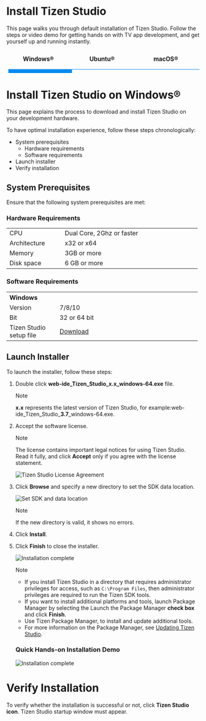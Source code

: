 # Install Tizen Studio

This page walks you through default installation of Tizen Studio. Follow the steps or video demo for getting hands on with TV app development, and get yourself up and running instantly.

<style>


.center {
  display: block;
  margin-left: auto;
  margin-right: auto;
  width: 100%;
}
.tabs {
  display: block;
  display: flex;
  -webkit-flex-wrap: wrap;
  -moz-flex-wrap: wrap;
  flex-wrap: wrap;
  margin: 0;
  overflow: hidden; }
  .tabs [class^="tab"] label,
  .tabs [class*=" tab"] label {
    cursor: pointer;
    display: block;
    font-size: 1.1em;
    font-weight: 300;
    line-height: 1em;
    padding: 1rem 0;
    text-align: center; }
  .tabs [class^="tab"] [type="radio"],
  .tabs [class*=" tab"] [type="radio"] {
    border-bottom: 1px solid #008aee;
    cursor: pointer;
    -webkit-appearance: none;
    -moz-appearance: none;
    appearance: none;
    display: block;
    width: 100%;
    -webkit-transition: all 0.3s ease-in-out;
    -moz-transition: all 0.3s ease-in-out;
    -o-transition: all 0.3s ease-in-out;
    transition: all 0.3s ease-in-out; }
    .tabs [class^="tab"] [type="radio"]:hover, .tabs [class^="tab"] [type="radio"]:focus,
    .tabs [class*=" tab"] [type="radio"]:hover,
    .tabs [class*=" tab"] [type="radio"]:focus {
      border-bottom: 5px solid #008aee; }
    .tabs [class^="tab"] [type="radio"]:checked,
    .tabs [class*=" tab"] [type="radio"]:checked {
      border-bottom: 10px solid #008aee; }
    .tabs [class^="tab"] [type="radio"]:checked + div,
    .tabs [class*=" tab"] [type="radio"]:checked + div {
      display:block }
    .tabs [class^="tab"] [type="radio"] + div,
    .tabs [class*=" tab"] [type="radio"] + div {
      padding: rem 0;
      width: inherit;
      display: none;
      margin-inline-start: 800%;
      -webkit-transition: all 0.3s ease-in-out;
      -moz-transition: all 0.3s ease-in-out;
      -o-transition: all 0.3s ease-in-out;
      transition: all 0.3s ease-in-out; }
  .tabs .tab-2 {
    width: 33% }
    .tabs .tab-2 [type="radio"] + div {
      width: 300%;
      margin-left: 0; }
    .tabs .tab-2 [type="radio"]:checked + div {
      margin-left: 0%; }
    .tabs .tab-2:last-child [type="radio"] + div {
      margin-left: 0%; }
    .tabs .tab-2:last-child [type="radio"]:checked + div {
      margin-left: -200% ; }
.tabs .tab-3 {
    width: 33%; }
    .tabs .tab-3 [type="radio"] + div {
      width: 300%;
      margin-left: 0; }
    .tabs .tab-3 [type="radio"]:checked + div {
      margin-left: 0%; }
    .tabs .tab-3:last-child [type="radio"] + div {
      margin-left: 0%; }
    .tabs .tab-3:last-child [type="radio"]:checked + div {
      margin-left: -200%; }
.tabs .tab-4 {
    width: 33%; }
    .tabs .tab-4 [type="radio"] + div {
      width: 300%;
      margin-left: -100%; }
    .tabs .tab- [type="radio"]:checked + div {
      margin-left: 0%; }
    .tabs .tab-4:last-child [type="radio"] + div {
      margin-left: 0%; }
    .tabs .tab-:last-child [type="radio"]:checked + div {
      margin-left: -200%; }
video {
  width: 100%;
  height: auto;
}
</style>

<div class="tabs">
 
  <div class="tab-2">
    <label for="tab2-1"><b>Windows&reg;</b></label>
    <input id="tab2-1" name="tabs-two" type="radio" checked="checked">
  <div>  
  
# Install Tizen Studio on Windows&reg;

This page explains the process to download and install Tizen Studio on your development hardware.

To have optimal installation experience, follow these steps chronologically:

- System prerequisites
  - Hardware requirements
  - Software requirements
- Launch installer
- Verify installation

## System Prerequisites

Ensure that the following system prerequisites are met:

### Hardware Requirements
<table>
  <tr>
      <td width=150px>CPU</td>
    <td colspan="3" width=50px>Dual Core, 2Ghz or faster</td>
  </tr>
  <tr>
    <td>Architecture</td>
    <td width=520px>x32 or x64 </td>
  </tr>
  <tr>
    <td>Memory</td>
    <td colspan="3">3GB or more </td>
  </tr>
  <tr>
    <td>Disk space</td>
    <td colspan="3">6 GB or more </td>
  </tr>
</table> 

### Software Requirements
<table>
  <tr>
    <th colspan="2" align=left>Windows</th>
  </tr>
  <tr>
    <td width=150px>Version</td>
    <td width=520px>7/8/10</td>
  </tr>
  <tr>
    <td>Bit</td>
    <td>32 or 64 bit</td>
  </tr>
  <tr>
    <td>Tizen Studio setup file</td>
    <td><a href="https://developer.tizen.org/development/tizen-studio/download#">Download</a></td>
  </tr>
</table>

## Launch Installer
 
To launch the installer, follow these steps:

1. Double click **web-ide_Tizen_Studio_x.x_windows-64.exe** file.
	> [!NOTE] 
	>**x.x** represents the latest version of Tizen Studio, for example:web-ide_Tizen_Studio_**3.7**_windows-64.exe.

2. Accept the software license.
   
   > [!NOTE]
   > The license contains important legal notices for using Tizen Studio. Read it fully, and click **Accept** only if you agree with the license statement.

   ![Tizen Studio License Agreement](./media/install_sdk_license.png)

3. Click **Browse** and specify a new directory to set the SDK data location. 

   ![Set SDK and data location](./media/install_sdk_directory.png)
  
   >[!NOTE] 
   >If the new directory is valid, it shows no errors.

4. Click **Install**.
5. Click **Finish** to close the installer.

   ![Installation complete](./media/migration_finish_instal.png)

   >[!NOTE]
   > - If you install Tizen Studio in a directory that requires administrator privileges for access, such as `C:\Program Files`, then administrator privileges are required to run the Tizen SDK tools.
   > - If you want to install additional platforms and tools, launch Package Manager by selecting the Launch the Package Manager **check box** and click **Finish**.
   > - Use Tizen Package Manager, to install and update additional tools. 
   > - For more information on the Package Manager, see [Updating Tizen Studio](./update-sdk.md).

    ### Quick Hands-on Installation Demo
   
   ![Installation complete](./media/installw.gif)

# Verify Installation   

   To verify whether the installation is successful or not, click **Tizen Studio icon**. Tizen Studio startup window must appear.
  </div>
</div>

<div class="tab-4">
  <label for="tab4-4"><b>Ubuntu&reg;</b></label>
    <input id="tab4-4" name="tabs-two" type="radio">
<div>  

# Install Tizen Studio on Ubuntu&reg;

This page guides you with downloading and installing Tizen Studio on your development hardware. 

To have the optimal installation experience, follow these steps chronologically:

- System prerequisites
  - Hardware requirements
  - Software requirements
- Install dependencies
- Launch installer
- Verify installation

<style type="text/css">
a.clickable   { width: 100%; height: 100%; }
a.clickable:hover   { background-color:; color: #FFFFF; }
</style>
### System Prerequisites

Ensure that the following system prerequisites are met:

#### Hardware Requirements
<table>
  <tr>
      <td width=150px>CPU</td>
    <td colspan="3" width=50px>Dual Core, 2Ghz or faster</td>
  </tr>
  <tr>
    <td>Architecture</td>
    <td width=520px>x32 or x64 </td>
  </tr>
  <tr>
    <td>Memory</td>
    <td colspan="3">3GB or more </td>
  </tr>
  <tr>
    <td>Disk Space</td>
    <td colspan="3">6 GB or more </td>
  </tr>
</table> 

#### Software Requirements
<table>
  <tr>
    <th colspan="2" align=left>Ubuntu</th>
  </tr>
  <tr>
    <td width=190x>Version</td>
    <td width=520px>16.04/ 14.04/ 18.04</td>
  </tr>
  <tr>
    <td>Bit</td>
    <td>32 or 64 bit</td>
  </tr>

  <td>Tizen Studio setup file</td>
    <td>
    <a href="https://developer.tizen.org/development/tizen-studio/download#" class="clickable" target="_blank">Download</a></td>
  </tr>
</table>

	
## Install Dependencies

The installer package consists of basic and immediate libraries. However, Tizen Studio application requires additional libraries in order to work flawlessly. 

To install the dependencies, open the terminal and execute the following commands: 

`
sudo apt install expect; sudo apt install gtk2-engines-pixbuf;  sudo apt install libgnome2-0; sudo apt install qemu-user-static;
sudo apt install libwebkitgtk-1.0-0; sudo apt install libwebkitgtk-1.0-0 cpio rpm2cpio; sudo apt install gettext; sudo apt install gksudo; sudo apt install module-init-tools; sudo apt install libudev-dev; sudo apt install libsdl1.2debian; sudo apt install bridge-utils; sudo apt install openvpn;
 `

 ### Install Emulator Dependencies

The Emulator also requires a few additional libraries to work smoothly. To install these dependencies, open the terminal and enter the following command:

  ` sudo apt install acl bridge-utils openvpn libfontconfig1 libglib2.0-0 libjpeg-turbo8 libpixman-1-0 libpng12-0 libsdl1.2debian libsm6 libv4l-0 libx11-xcb1 libxcb-icccm4 libxcb-image0 libxcb-randr0 libxcb-render-util0 libxcb-shape0 libxcb-xfixes0 libxi6`

## Launch Installer 

Navigate to the directory where you have saved the installer file and proceed with the further instructions. 

To launch the installer, follow these steps:

1. Open the terminal and execute the following commands:
	
	- `chmod +x web-ide_Tizen_Studio_x.x_ubuntu-64.bin`
	- `./web-ide_Tizen_Studio_x.x_ubuntu-64.bin` 
	>Note:
	>
	>**x.x** represents the latest version of Tizen Studio, for example: web-ide_Tizen_Studio_**3.7**_ubuntu-64.bin.
2. Accept the software license.
   
   > [!NOTE]
   >The license contains important legal notices for using Tizen Studio. Read it fully, and click **Accept** only if you agree with the license terms.

   ![Tizen Studio License Agreement](./media/install_sdk_license.png)

3. Click **Browse** and specify a new directory to set the SDK location and the SDK data location.

   ![Set SDK and data location](./media/install_sdk_directory.png)
   
   > [!NOTE]
   >If the new directory is valid, it shows no errors.
4. Click **Install**.
5. Click **Finish** to close the installer.

   ![Installation complete](./media/migration_finish_instal.png)

   > [!NOTE]
   >If you want to install additional platforms and tools, launch Package Manager by selecting the Launch Package Manager **check box** and click **Finish**.
   > - Use Tizen Studio Package Manager, to install and update additional tools. 
   > - For more information on the Package Manager, see [Updating Tizen Studio](./update-sdk.md).

### Verify Installation
   
To verify whether the installation is successful or not, click **Tizen Studio icon**. Tizen Studio startup window must appear.

  </div>
</div>

<div class="tab-3">
  <label for="tab3-3"><b>macOS&reg;</b></label>
    <input id="tab3-3" name="tabs-two" type="radio">
      <div>


# Install Tizen Studio on macOS&reg;

This page explains the process to download and install Tizen Studio on your development hardware. 

To have the optimal installation experience, follow these steps chronologically:

- System prerequisites
   - Hardware requirements
   - Software requirements
   - Additional requirements
- Launch installer
- Verify installation

<style type="text/css">
a.clickable   { width: 100%; height: 100%; }
a.clickable:hover   { background-color:; color: #FFFFF; }
</style>

## System Prerequisites

Ensure that the following system prerequisites are met:

### Hardware Requirements
<table>
  <tr>
      <td width=150px>CPU</td>
    <td colspan="3" width=50px>Dual Core, 2Ghz or faster</td>
  </tr>
  <tr>
    <td>Architecture</td>
    <td width=520px>x64 only</td>
  </tr>
  <tr>
    <td>Memory</td>
    <td colspan="3">3GB or more </td>
  </tr>
  <tr>
    <td>Disk Space</td>
    <td colspan="3">6 GB or more </td>
  </tr>
</table> 

### Software Requirements
<table>
  <tr>
    <th colspan="2" align=left>MacOSX</th>
  </tr>
  <tr>
    <td width=190px>Version</td>
    <td width=520px>10.13 (High Sierra)<br>10.12 (Sierra)<br>10.11 (El Captain)</td>
  </tr>
  <tr>
    <td>Bit</td>
    <td>64 bit only</td>
  </tr>

  <tr>
    <td>Tizen Studio setup file</td>
    <td><a href="https://developer.tizen.org/development/tizen-studio/download#" class="clickable" target="_blank">Download </a></td>
  </tr>
</table>


### Additional Requirements

<table>
<thead>
<tr>
<th>Component</th>
<th>Requirement</th>
</tr>
</thead>
<tbody>
<tr>
<td>Prerequisite packages (<code>msgfmt</code>) to build PO files
</td>
<td>On the terminal prompt, type the following commands:
<pre><code>$ brew install gettext
$ brew link gettext -force
$ which msgfmt
/usr/local/bin/msgfmt
</code></pre>
<strong>Note</strong><br>
To install Homebrew, see the<a href="http://brew.sh/">Homebrew documentation</a>.
</td>
</tr>
</tbody>
</table>


## Launch Installer
 
To launch the installer, follow these steps:

1. Double click on the downloaded installer file **web-ide_Tizen_Studio_x.x-64.dmg**.
   
   > [!NOTE]
   >**x.x** represents the latest version of Tizen Studio, for example:web-ide_Tizen_Studio_**3.7**-64.dmg.

2. Accept the software license.
   
   > [!NOTE]
   > The license contains important legal notices for using Tizen Studio. Read it fully, and click **Accept** only if you agree with the license terms.

   ![Tizen Studio License Agreement](./media/install_sdk_license.png)
3. Click **Browse** and specify a new directory to set the SDK location and the data location. 
   
   ![Set SDK and data location](./media/install_sdk_directory.png)
   
   > [!NOTE]
   > If the new directory is valid, it shows no errors.
4. Click **Install**.
5. Click **Finish** and close the installer.
   
   ![Installation complete](./media/migration_finish_instal.png)
   
   > [!NOTE]
   > - If you want to install additional platforms and tools, launch  Package Manager by selecting the Launch Package Manager **check box** and click **Finish**.
   > - Use Tizen Studio Package Manager, to install and update additional tools. 
   > - For more information on the Package Manager, see [Updating Tizen Studio](./update-sdk.md).

## Verify Installation

To verify whether the installation is successful or not, click **Tizen Studio icon**. Tizen Studio startup window must appear.



</div>

      